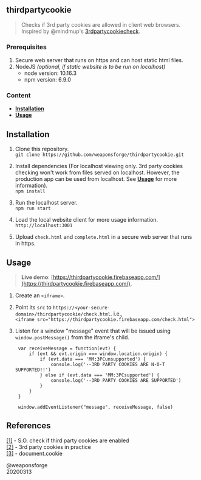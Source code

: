 ## thirdpartycookie

> Checks if 3rd party cookies are allowed in client web browsers.  
> Inspired by @mindmup's [3rdpartycookiecheck](https://github.com/mindmup/3rdpartycookiecheck).


### Prerequisites

1. Secure web server that runs on https and can host static html files.
2. NodeJS *(optional, if static website is to be run on localhost)*
	- node version: 10.16.3
	- npm version: 6.9.0


### Content

- [**Installation**]()
- [**Usage**]()



## Installation

1. Clone this repository.  
`git clone https://github.com/weaponsforge/thirdpartycookie.git`

2. Install dependencies (For localhost viewing only. 3rd party cookies checking won't work from files served on localhost. However, the production app can be used from localhost. See [**Usage**]() for more information).   
`npm install`

3. Run the localhost server.  
`npm run start`

4. Load the local website client for more usage information.  
`http://localhost:3001`

5. Upload `check.html` and `complete.html` in a secure web server that runs in https.


## Usage

> **Live demo**: [https://thirdpartycookie.firebaseapp.com/](https://thirdpartycookie.firebaseapp.com/).


1. Create an `<iframe>`.
2. Point its `src` to `https://<your-secure-domain>/thirdpartycookie/check.html`. i.e.,   
`<iframe src="https://thirdpartycookie.firebaseapp.com/check.html">`
3. Listen for a window "message" event that will be issued using `window.postMessage()` from the iframe's child.  

		var receiveMessage = function(evt) {
			if (evt && evt.origin === window.location.origin) {
				if (evt.data === 'MM:3PCunsupported') {
					console.log('--3RD PARTY COOKIES ARE N-O-T SUPPORTED!!')
				} else if (evt.data === 'MM:3PCsupported') {
					console.log('--3RD PARTY COOKIES ARE SUPPORTED')
				}
			}
		}

		window.addEventListener("message", receiveMessage, false)


## References

[[1]](https://stackoverflow.com/questions/3550790/check-if-third-party-cookies-are-enabled) - S.O. check if third party cookies are enabled  
[[2]](https://blog.zok.pw/web/2015/10/21/3rd-party-cookies-in-practice/) - 3rd party cookies in practice  
[[3]](https://javascript.info/cookie) - document.cookie


@weaponsforge  
20200313